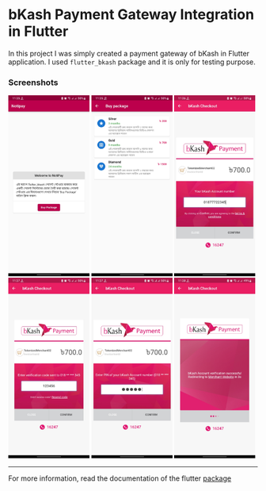 # bKash Payment Gateway Integration in Flutter

In this project I was simply created a payment gateway of bKash in Flutter application. I used `flutter_bkash` package and it is only for testing purpose.

### Screenshots

<span>
  <img src="./screenshots/01.jpg" width=32.5%>
  <img src="./screenshots/02.jpg" width=32.5%>
  <img src="./screenshots/03.jpg" width=32.5%>
  <img src="./screenshots/04.jpg" width=32.5%>
  <img src="./screenshots/05.jpg" width=32.5%>
  <img src="./screenshots/06.jpg" width=32.5%>
</span>

---

For more information, read the documentation of the flutter [package](https://pub.dev/packages/flutter_bkash)
